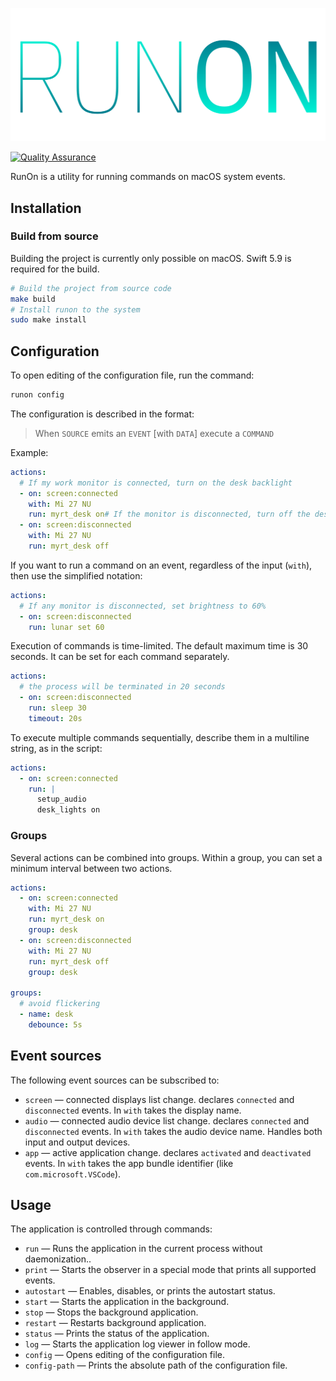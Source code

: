 <p align="center">
    <img src="./assets/logo.svg" alt="Run if" />
</p>

[![Quality Assurance](https://github.com/mishamyrt/runon/actions/workflows/qa.yaml/badge.svg)](https://github.com/mishamyrt/runon/actions/workflows/qa.yaml)

RunOn is a utility for running commands on macOS system events.

## Installation

### Build from source

Building the project is currently only possible on macOS. Swift 5.9 is required for the build. 

```sh
# Build the project from source code
make build
# Install runon to the system
sudo make install
```

## Configuration

To open editing of the configuration file, run the command:

```sh
runon config
```

The configuration is described in the format:

> When `SOURCE` emits an `EVENT` [with `DATA`] execute a `COMMAND`

Example:

```yaml
actions:
  # If my work monitor is connected, turn on the desk backlight
  - on: screen:connected
    with: Mi 27 NU
    run: myrt_desk on# If the monitor is disconnected, turn off the desk backlight
  - on: screen:disconnected
    with: Mi 27 NU
    run: myrt_desk off
```

If you want to run a command on an event, regardless of the input (`with`), then use the simplified notation:

```yaml
actions:
  # If any monitor is disconnected, set brightness to 60%
  - on: screen:disconnected
    run: lunar set 60
```

Execution of commands is time-limited. The default maximum time is 30 seconds. It can be set for each command separately.

```yaml
actions:
  # the process will be terminated in 20 seconds
  - on: screen:disconnected
    run: sleep 30
    timeout: 20s
```

To execute multiple commands sequentially, describe them in a multiline string, as in the script:

```yaml
actions:
  - on: screen:connected
    run: |
      setup_audio
      desk_lights on
```

### Groups

Several actions can be combined into groups. Within a group, you can set a minimum interval between two actions.

```yaml
actions:
  - on: screen:connected
    with: Mi 27 NU
    run: myrt_desk on
    group: desk
  - on: screen:disconnected
    with: Mi 27 NU
    run: myrt_desk off
    group: desk
  
groups:
  # avoid flickering
  - name: desk
    debounce: 5s
```

## Event sources

The following event sources can be subscribed to:

- `screen` — connected displays list change. declares `connected` and `disconnected` events. In `with` takes the display name.
- `audio` — connected audio device list change. declares `connected` and `disconnected` events. In `with` takes the audio device name. Handles both input and output devices.
- `app` — active application change. declares `activated` and `deactivated` events. In `with` takes the app bundle identifier (like `com.microsoft.VSCode`).

## Usage

The application is controlled through commands:

- `run` — Runs the application in the current process without daemonization..
- `print` — Starts the observer in a special mode that prints all supported events.
- `autostart` — Enables, disables, or prints the autostart status.
- `start` — Starts the application in the background.
- `stop` — Stops the background application.
- `restart` — Restarts background application.
- `status` — Prints the status of the application.
- `log` — Starts the application log viewer in follow mode.
- `config` — Opens editing of the configuration file.
- `config-path` — Prints the absolute path of the configuration file.
